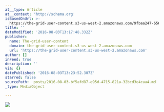 ```yaml
---
at__type: Article
at__context: 'http://schema.org'
isBasedOnUrl: >-
  https://the-grid-user-content.s3-us-west-2.amazonaws.com/9fbaa247-656f-4714-aca7-c6b05886e22a.jpg
title: ''
dateModified: '2016-08-03T13:17:48.332Z'
publisher:
  name: The-grid-user-content
  domain: the-grid-user-content.s3-us-west-2.amazonaws.com
  url: 'https://the-grid-user-content.s3-us-west-2.amazonaws.com'
author: []
inFeed: true
description: ''
via: {}
datePublished: '2016-08-03T13:23:52.307Z'
starred: false
sourcePath: _posts/2016-08-03-bf5afd87-e95d-4715-821a-32bcd3e4caa4.md
_type: MediaObject

---
```

![](https://the-grid-user-content.s3-us-west-2.amazonaws.com/9fbaa247-656f-4714-aca7-c6b05886e22a.jpg)